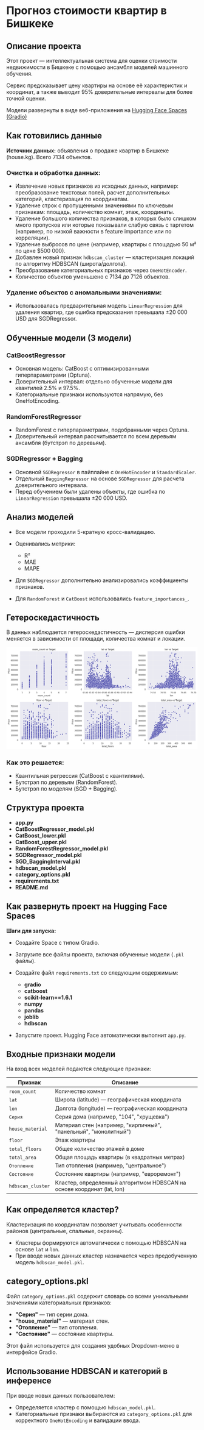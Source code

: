 # Прогноз стоимости квартир в Бишкеке

## Описание проекта

Этот проект — интеллектуальная система для оценки стоимости недвижимости в Бишкеке с помощью ансамбля моделей машинного обучения.

Сервис предсказывает цену квартиры на основе её характеристик и координат, а также выводит 95% доверительные интервалы для более точной оценки.

Модели развернуты в виде веб-приложения на [Hugging Face Spaces (Gradio)](https://huggingface.co/spaces/ErzhanAb/Bishkek_Real_Estate_Price_Prediction_Competition)

## Как готовились данные

**Источник данных:** объявления о продаже квартир в Бишкеке (house.kg). Всего 7134 объектов.

### Очистка и обработка данных:

- Извлечение новых признаков из исходных данных, например: преобразование текстовых полей, расчет дополнительных категорий, кластеризация по координатам.
- Удаление строк с пропущенными значениями по ключевым признакам: площадь, количество комнат, этаж, координаты.
- Удаление большого количества признаков, в которых было слишком много пропусков или которые показывали слабую связь с таргетом (например, по низкой важности в feature importance или по корреляции).
- Удаление выбросов по цене (например, квартиры с площадью 50 м² по цене $500 000).
- Добавлен новый признак `hdbscan_cluster` — кластеризация локаций по алгоритму HDBSCAN (широта/долгота).
- Преобразование категориальных признаков через `OneHotEncoder`.
- Количество объектов уменьшено с 7134 до 7126 объектов.

### Удаление объектов с аномальными значениями:

- Использовалась предварительная модель `LinearRegression` для удаления квартир, где ошибка предсказания превышала ±20 000 USD для SGDRegressor.

## Обученные модели (3 модели)

### CatBoostRegressor 

- Основная модель: CatBoost с оптимизированными гиперпараметрами (Optuna).
- Доверительный интервал: отдельно обученные модели для квантилей 2.5% и 97.5%.
- Категориальные признаки используются напрямую, без OneHotEncoding.

### RandomForestRegressor

- RandomForest с гиперпараметрами, подобранными через Optuna.
- Доверительный интервал рассчитывается по всем деревьям ансамбля (бутстрэп по деревьям).

### SGDRegressor + Bagging

- Основной `SGDRegressor` в пайплайне с `OneHotEncoder` и `StandardScaler`.
- Отдельный `BaggingRegressor` на основе `SGDRegressor` для расчета доверительного интервала.
- Перед обучением были удалены объекты, где ошибка по `LinearRegression` превышала ±20 000 USD.

## Анализ моделей

- Все модели проходили 5-кратную кросс-валидацию.
- Оценивались метрики:

  - R²
  - MAE
  - MAPE

- Для `SGDRegressor` дополнительно анализировались коэффициенты признаков.
- Для `RandomForest` и `CatBoost` использовались `feature_importances_`.

## Гетероскедастичность

В данных наблюдается гетероскедастичность — дисперсия ошибки меняется в зависимости от площади, количества комнат и локации.

![График гетероскедастичности](heteroscedasticity.png)

### Как это решается:

- Квантильная регрессия (CatBoost с квантилями).
- Бутстрэп по деревьям (RandomForest).
- Бутстрэп по моделям (SGD + Bagging).

## Структура проекта

- **app.py**
- **CatBoostRegressor_model.pkl**
- **CatBoost_lower.pkl**
- **CatBoost_upper.pkl**
- **RandomForestRegressor_model.pkl**
- **SGDRegressor_model.pkl**
- **SGD_BaggingInterval.pkl**
- **hdbscan_model.pkl**
- **category_options.pkl**
- **requirements.txt**
- **README.md**

## Как развернуть проект на Hugging Face Spaces

**Шаги для запуска:**

- Создайте Space с типом Gradio.
- Загрузите все файлы проекта, включая обученные модели (`.pkl` файлы).
- Создайте файл `requirements.txt` со следующим содержимым:

  - **gradio**
  - **catboost**
  - **scikit-learn==1.6.1**
  - **numpy**
  - **pandas**
  - **joblib**
  - **hdbscan**

- Запустите проект. Hugging Face автоматически выполнит `app.py`.

## Входные признаки модели

На вход всех моделей подаются следующие признаки:

| Признак           | Описание                                                                        |
|-------------------|---------------------------------------------------------------------------------|
| `room_count`      | Количество комнат                                                               |
| `lat`             | Широта (latitude) — географическая координата                                   |
| `lon`             | Долгота (longitude) — географическая координата                                 |
| `Серия`           | Серия дома (например, "104", "хрущевка")                           |
| `house_material`  | Материал стен (например, "кирпичный", "панельный", "монолитный")                 |
| `floor`           | Этаж квартиры                                                                   |
| `total_floors`    | Общее количество этажей в доме                                                  |
| `total_area`      | Общая площадь квартиры (в квадратных метрах)                                    |
| `Отопление`       | Тип отопления (например, "центральное")                               |
| `Состояние`       | Состояние квартиры (например, "евроремонт")                  |
| `hdbscan_cluster` | Кластер, определенный алгоритмом HDBSCAN на основе координат (lat, lon)         |


## Как определяется кластер?

Кластеризация по координатам позволяет учитывать особенности районов (центральные, спальные, окраины).

*   Кластеры формируются автоматически с помощью HDBSCAN на основе `lat` и `lon`.
*   При вводе новых данных кластер назначается через предобученную модель `hdbscan_model.pkl`.

## category_options.pkl

Файл `category_options.pkl` содержит словарь со всеми уникальными значениями категориальных признаков:

- **"Серия"** — тип серии дома.
- **"house_material"** — материал стен.
- **"Отопление"** — тип отопления.
- **"Состояние"** — состояние квартиры.

Этот файл используется для создания удобных Dropdown-меню в интерфейсе Gradio.

## Использование HDBSCAN и категорий в инференсе

При вводе новых данных пользователем:

- Определяется кластер с помощью `hdbscan_model.pkl`.
- Категориальные признаки выбираются из `category_options.pkl` для корректного `OneHotEncoding` и валидации ввода.
